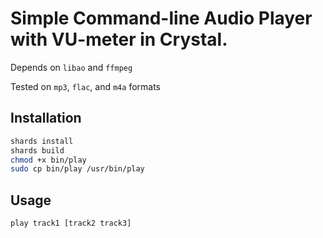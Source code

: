 # Simple Command-line Audio Player with VU-meter in Crystal.

Depends on `libao` and `ffmpeg`

Tested on `mp3`, `flac`, and `m4a` formats

## Installation

```sh
shards install
shards build
chmod +x bin/play
sudo cp bin/play /usr/bin/play
```
## Usage

```sh
play track1 [track2 track3]
```

